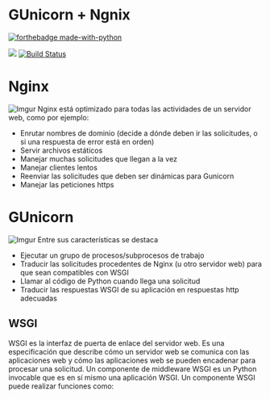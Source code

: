 # GUnicorn + Ngnix

[![forthebadge made-with-python](http://ForTheBadge.com/images/badges/made-with-python.svg)](https://www.python.org/)

![](https://pypi.org/static/images/logo-small.6eef541e.svg)
[![Build Status](https://travis-ci.com/lderazo1/FInal2B.svg?branch=master)](https://travis-ci.com/lderazo1/FInal2B)

# Nginx
![Imgur](https://i.imgur.com/5MauW28.png?1)
Nginx está optimizado para todas las actividades de un servidor web, como por ejemplo:
  - Enrutar nombres de dominio (decide a dónde deben ir las solicitudes, o si una respuesta de error está en orden)
  - Servir archivos estáticos
  - Manejar muchas solicitudes que llegan a la vez
  - Manejar clientes lentos
  - Reenviar las solicitudes que deben ser dinámicas para Gunicorn
  - Manejar las peticiones https

# GUnicorn
![Imgur](https://i.imgur.com/FtE3FFn.png?1)
Entre sus características se destaca
  - Ejecutar un grupo de procesos/subprocesos de trabajo
  - Traducir las solicitudes procedentes de Nginx (u otro servidor web) para que sean compatibles con WSGI
  - Llamar al código de Python cuando llega una solicitud
  - Traducir las respuestas WSGI de su aplicación en respuestas http adecuadas

## WSGI

WSGI es la interfaz de puerta de enlace del servidor web. Es una especificación que describe cómo un servidor web se comunica con las aplicaciones web y cómo las aplicaciones web se pueden encadenar para procesar una solicitud. Un componente de middleware WSGI es un Python invocable que es en sí mismo una aplicación WSGI. Un componente WSGI puede realizar funciones como:
